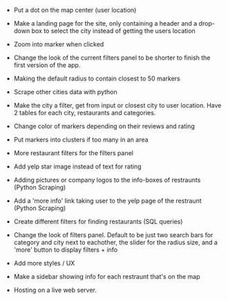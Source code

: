 - Put a dot on the map center (user location)

- Make a landing page for the site, only containing a header and a
  drop-down box to select the city instead of getting the users
  location

- Zoom into marker when clicked

- Change the look of the current filters panel to be shorter 
  to finish the first version of the app.

- Making the default radius to contain closest to 50 markers

- Scrape other cities data with python

- Make the city a filter, get from input or closest city to user location.
  Have 2 tables for each city, restaurants and categories.

- Change color of markers depending on their reviews and rating

- Put markers into clusters if too many in an area

- More restaurant filters for the filters panel

- Add yelp star image instead of text for rating

- Adding pictures or company logos to the info-boxes of restraunts (Python Scraping)

- Add a 'more info' link taking user to the yelp page of the restraunt (Python Scraping)

- Create different filters for finding restaurants (SQL queries)

- Change the look of filters panel. Default to be just two search bars
  for category and city next to eachother, the slider for the radius size,
  and a 'more' button to display filters + info

- Add more styles / UX

- Make a sidebar showing info for each restraunt that's on the map

- Hosting on a live web server.
